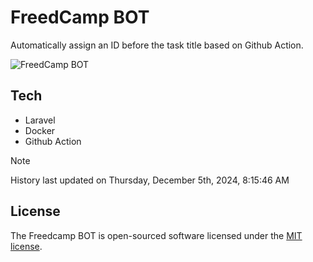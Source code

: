 # FreedCamp BOT

Automatically assign an ID before the task title based on Github Action.

![FreedCamp BOT](https://repository-images.githubusercontent.com/737932867/7d34798b-2680-471c-b089-a78a718d3d6a)

## Tech

- Laravel
- Docker
- Github Action

> [!NOTE]  
> History last updated on Thursday, December 5th, 2024, 8:15:46 AM

## License

The Freedcamp BOT is open-sourced software licensed under the [MIT license](https://opensource.org/licenses/MIT).
